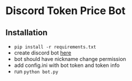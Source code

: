 # Discord Token Price Bot

## Installation
- `pip install -r requirements.txt`
- create discord bot [here](https://discord.com/developers/applications)
- bot should have nickname change permission
- add config.ini with bot token and token info
- run `python bot.py`
